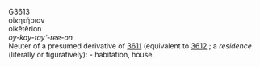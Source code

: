 <body>
  <p>G3613<br>  οἰκητήριον  <br> oikētērion  <br><i>oy-kay-tay‘-ree-on </i><br>Neuter of a presumed derivative of <a href="g3611.htm">3611</a> (equivalent to <a href="g3612.htm">3612</a> ; a <i>residence</i> (literally or figuratively): - habitation, house.<br></p>
 </body>